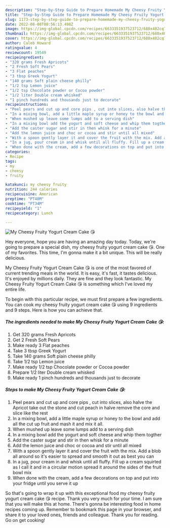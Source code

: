 ```yaml
---
description: "Step-by-Step Guide to Prepare Homemade My Cheesy Fruity Yogurt Cream Cake 😘"
title: "Step-by-Step Guide to Prepare Homemade My Cheesy Fruity Yogurt Cream Cake 😘"
slug: 1173-step-by-step-guide-to-prepare-homemade-my-cheesy-fruity-yogurt-cream-cake
date: 2022-08-08T00:56:13.498Z
image: https://img-global.cpcdn.com/recipes/6633351937523712/680x482cq70/my-cheesy-fruity-yogurt-cream-cake-recipe-main-photo.jpg
thumbnail: https://img-global.cpcdn.com/recipes/6633351937523712/680x482cq70/my-cheesy-fruity-yogurt-cream-cake-recipe-main-photo.jpg
cover: https://img-global.cpcdn.com/recipes/6633351937523712/680x482cq70/my-cheesy-fruity-yogurt-cream-cake-recipe-main-photo.jpg
author: Caleb Howard
ratingvalue: 4
reviewcount: 19549
recipeingredient:
- "320 grams Fresh Apricots"
- "2 Fresh Soft Pears"
- "3 Flat peaches"
- "3 tbsp Greek Yogurt"
- "140 grams Soft plain cheese philly"
- "1/2 tsp Lemon juice"
- "1/2 tsp Chocolate powder or Cocoa powder"
- "1/2 liter Double cream whisked"
- "1 pinch hundreds and thousands just to decorate"
recipeinstructions:
- "Peel pears and cut up and core pips , cut into slices, also halve the Apricot take out the stone and cut peach in halve remove the core and slice like the rest"
- "In a mixing bowl, add a little maple syrup or honey to the bowl and add all the cut up fruit and mash it and mix it all."
- "When mushed up leave some lumps add to a serving dish"
- "In a mixing bowl add the yogurt and soft cheese and whip them togther"
- "Add the caster sugar and stir in then whisk for a minute"
- "Add the lemon juice and choc or cocoa and stir until all mixed"
- "With a spoon gently layer it and cover the fruit with the mix. Add a blob all around so it&#39;s easier to spread and smooth it out as best you can"
- "In a jug, pour cream in and whisk until all fluffy. Fill up a cream squirted as I call it and in a circular motion spread it around the sides of the fruit bowl mix"
- "When done with the cream, add a few decorations on top and put into your fridge until you serve it up"
categories:
- Recipe
tags:
- my
- cheesy
- fruity

katakunci: my cheesy fruity 
nutrition: 244 calories
recipecuisine: American
preptime: "PT40M"
cooktime: "PT34M"
recipeyield: "1"
recipecategory: Lunch

---
```



![My Cheesy Fruity Yogurt Cream Cake 😘](https://img-global.cpcdn.com/recipes/6633351937523712/680x482cq70/my-cheesy-fruity-yogurt-cream-cake-recipe-main-photo.jpg)

Hey everyone, hope you are having an amazing day today. Today, we're going to prepare a special dish, my cheesy fruity yogurt cream cake 😘. One of my favorites. This time, I'm gonna make it a bit unique. This will be really delicious.

My Cheesy Fruity Yogurt Cream Cake 😘 is one of the most favored of current trending meals in the world. It is easy, it's fast, it tastes delicious. It's enjoyed by millions daily. They are fine and they look fantastic. My Cheesy Fruity Yogurt Cream Cake 😘 is something which I've loved my entire life.




To begin with this particular recipe, we must first prepare a few ingredients. You can cook my cheesy fruity yogurt cream cake 😘 using 9 ingredients and 9 steps. Here is how you can achieve that.

<!--inarticleads1-->

##### The ingredients needed to make My Cheesy Fruity Yogurt Cream Cake 😘:

1. Get 320 grams Fresh Apricots
1. Get 2 Fresh Soft Pears
1. Make ready 3 Flat peaches
1. Take 3 tbsp Greek Yogurt
1. Take 140 grams Soft plain cheese philly
1. Take 1/2 tsp Lemon juice
1. Make ready 1/2 tsp Chocolate powder or Cocoa powder
1. Prepare 1/2 liter Double cream whisked
1. Make ready 1 pinch hundreds and thousands just to decorate




<!--inarticleads2-->

##### Steps to make My Cheesy Fruity Yogurt Cream Cake 😘:

1. Peel pears and cut up and core pips , cut into slices, also halve the Apricot take out the stone and cut peach in halve remove the core and slice like the rest
1. In a mixing bowl, add a little maple syrup or honey to the bowl and add all the cut up fruit and mash it and mix it all.
1. When mushed up leave some lumps add to a serving dish
1. In a mixing bowl add the yogurt and soft cheese and whip them togther
1. Add the caster sugar and stir in then whisk for a minute
1. Add the lemon juice and choc or cocoa and stir until all mixed
1. With a spoon gently layer it and cover the fruit with the mix. Add a blob all around so it&#39;s easier to spread and smooth it out as best you can
1. In a jug, pour cream in and whisk until all fluffy. Fill up a cream squirted as I call it and in a circular motion spread it around the sides of the fruit bowl mix
1. When done with the cream, add a few decorations on top and put into your fridge until you serve it up




So that's going to wrap it up with this exceptional food my cheesy fruity yogurt cream cake 😘 recipe. Thank you very much for your time. I am sure that you will make this at home. There's gonna be interesting food in home recipes coming up. Remember to bookmark this page in your browser, and share it to your loved ones, friends and colleague. Thank you for reading. Go on get cooking!
